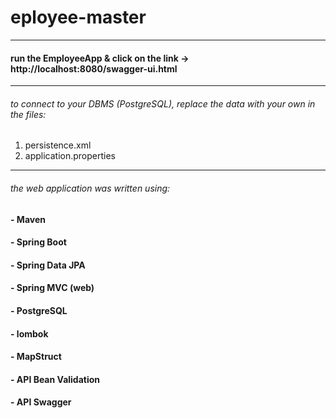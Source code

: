 # eployee-master
***
#### run the EmployeeApp & click on the link -> http://localhost:8080/swagger-ui.html
***
###### to connect to your DBMS (PostgreSQL), replace the data with your own in the files:
1. persistence.xml 
2. application.properties
***



###### the web application was written using:
#### - Maven
#### - Spring Boot
#### - Spring Data JPA
#### - Spring MVC (web)
#### - PostgreSQL
#### - lombok
#### - MapStruct
#### - API Bean Validation
#### - API Swagger